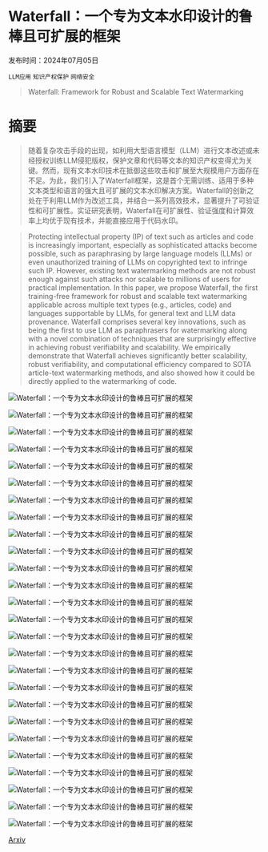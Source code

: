 # Waterfall：一个专为文本水印设计的鲁棒且可扩展的框架

发布时间：2024年07月05日

`LLM应用` `知识产权保护` `网络安全`

> Waterfall: Framework for Robust and Scalable Text Watermarking

# 摘要

> 随着复杂攻击手段的出现，如利用大型语言模型（LLM）进行文本改述或未经授权训练LLM侵犯版权，保护文章和代码等文本的知识产权变得尤为关键。然而，现有文本水印技术在抵御这些攻击和扩展至大规模用户方面存在不足。为此，我们引入了Waterfall框架，这是首个无需训练、适用于多种文本类型和语言的强大且可扩展的文本水印解决方案。Waterfall的创新之处在于利用LLM作为改述工具，并结合一系列高效技术，显著提升了可验证性和可扩展性。实证研究表明，Waterfall在可扩展性、验证强度和计算效率上均优于现有技术，并能直接应用于代码水印。

> Protecting intellectual property (IP) of text such as articles and code is increasingly important, especially as sophisticated attacks become possible, such as paraphrasing by large language models (LLMs) or even unauthorized training of LLMs on copyrighted text to infringe such IP. However, existing text watermarking methods are not robust enough against such attacks nor scalable to millions of users for practical implementation. In this paper, we propose Waterfall, the first training-free framework for robust and scalable text watermarking applicable across multiple text types (e.g., articles, code) and languages supportable by LLMs, for general text and LLM data provenance. Waterfall comprises several key innovations, such as being the first to use LLM as paraphrasers for watermarking along with a novel combination of techniques that are surprisingly effective in achieving robust verifiability and scalability. We empirically demonstrate that Waterfall achieves significantly better scalability, robust verifiability, and computational efficiency compared to SOTA article-text watermarking methods, and also showed how it could be directly applied to the watermarking of code.

![Waterfall：一个专为文本水印设计的鲁棒且可扩展的框架](../../../paper_images/2407.04411/prob_formulation_hor_2.jpg)

![Waterfall：一个专为文本水印设计的鲁棒且可扩展的框架](../../../paper_images/2407.04411/Toy_perm_3.jpg)

![Waterfall：一个专为文本水印设计的鲁棒且可扩展的框架](../../../paper_images/2407.04411/framework_numbered_emnlp.png)

![Waterfall：一个专为文本水印设计的鲁棒且可扩展的框架](../../../paper_images/2407.04411/verification_numbered_emnlp.png)

![Waterfall：一个专为文本水印设计的鲁棒且可扩展的框架](../../../paper_images/2407.04411/ids.png)

![Waterfall：一个专为文本水印设计的鲁棒且可扩展的框架](../../../paper_images/2407.04411/empirical_illustration_T_o_T_w.png)

![Waterfall：一个专为文本水印设计的鲁棒且可扩展的框架](../../../paper_images/2407.04411/empirical_illustration_T_w_T_w.png)

![Waterfall：一个专为文本水印设计的鲁棒且可扩展的框架](../../../paper_images/2407.04411/word_len.png)

![Waterfall：一个专为文本水印设计的鲁棒且可扩展的框架](../../../paper_images/2407.04411/token_len.png)

![Waterfall：一个专为文本水印设计的鲁棒且可扩展的框架](../../../paper_images/2407.04411/ROC_freq_1,2,3_seed0.png)

![Waterfall：一个专为文本水印设计的鲁棒且可扩展的框架](../../../paper_images/2407.04411/ROC_freq_1,2,3_seed1.png)

![Waterfall：一个专为文本水印设计的鲁棒且可扩展的框架](../../../paper_images/2407.04411/ROC_freq_1,2,3_seed2.png)

![Waterfall：一个专为文本水印设计的鲁棒且可扩展的框架](../../../paper_images/2407.04411/un_watermarked_token_len_seed0_freq1_delta6.png)

![Waterfall：一个专为文本水印设计的鲁棒且可扩展的框架](../../../paper_images/2407.04411/STS_AUROC_normalized_freq1_2_3_5_7_8000_16000_seed0_mpnet.png)

![Waterfall：一个专为文本水印设计的鲁棒且可扩展的框架](../../../paper_images/2407.04411/STS_AUROC_normalized_freq1_2_3_5_7_8000_16000_seed1_mpnet.png)

![Waterfall：一个专为文本水印设计的鲁棒且可扩展的框架](../../../paper_images/2407.04411/STS_AUROC_normalized_freq1_2_3_5_7_8000_16000_seed2_mpnet.png)

![Waterfall：一个专为文本水印设计的鲁棒且可扩展的框架](../../../paper_images/2407.04411/scalability_comparison_seed0_1000_ids.png)

![Waterfall：一个专为文本水印设计的鲁棒且可扩展的框架](../../../paper_images/2407.04411/scalability_100k_ids.png)

![Waterfall：一个专为文本水印设计的鲁棒且可扩展的框架](../../../paper_images/2407.04411/scalability_seed0_T_w_1000_ids.png)

![Waterfall：一个专为文本水印设计的鲁棒且可扩展的框架](../../../paper_images/2407.04411/overlap_com_pnlw_mbit_auc.png)

![Waterfall：一个专为文本水印设计的鲁棒且可扩展的框架](../../../paper_images/2407.04411/phind_auc_curve.png)

![Waterfall：一个专为文本水印设计的鲁棒且可扩展的框架](../../../paper_images/2407.04411/phind_mbjsp_rf.png)

![Waterfall：一个专为文本水印设计的鲁棒且可扩展的框架](../../../paper_images/2407.04411/phind_mbjsp_auroc_pass10_new.png)

![Waterfall：一个专为文本水印设计的鲁棒且可扩展的框架](../../../paper_images/2407.04411/wat_code_example.png)

![Waterfall：一个专为文本水印设计的鲁棒且可扩展的框架](../../../paper_images/2407.04411/WTF_q_vs_KGW_z_old_2.png)

![Waterfall：一个专为文本水印设计的鲁棒且可扩展的框架](../../../paper_images/2407.04411/STS_AUROC_normalized_freq1_seed0_mpnet_diff_models.png)

[Arxiv](https://arxiv.org/abs/2407.04411)